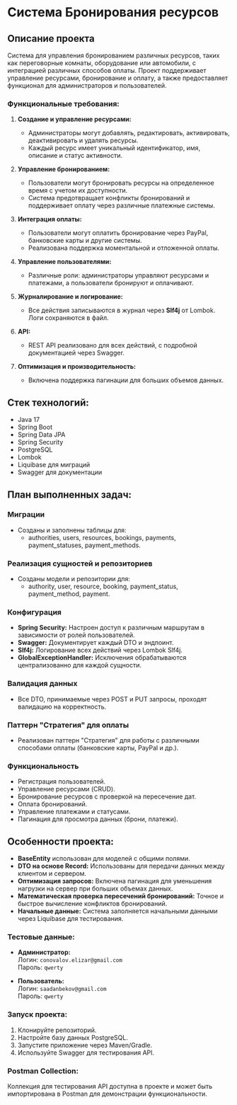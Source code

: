 # Система Бронирования ресурсов

## Описание проекта

Система для управления бронированием различных ресурсов, таких как переговорные комнаты, оборудование или автомобили, с интеграцией различных способов оплаты. Проект поддерживает управление ресурсами, бронирование и оплату, а также предоставляет функционал для администраторов и пользователей.

### Функциональные требования:

1. **Создание и управление ресурсами:**
   - Администраторы могут добавлять, редактировать, активировать, деактивировать и удалять ресурсы.
   - Каждый ресурс имеет уникальный идентификатор, имя, описание и статус активности.

2. **Управление бронированием:**
   - Пользователи могут бронировать ресурсы на определенное время с учетом их доступности.
   - Система предотвращает конфликты бронирований и поддерживает оплату через различные платежные системы.

3. **Интеграция оплаты:**
   - Пользователи могут оплатить бронирование через PayPal, банковские карты и другие системы.
   - Реализована поддержка моментальной и отложенной оплаты.

4. **Управление пользователями:**
   - Различные роли: администраторы управляют ресурсами и платежами, а пользователи бронируют и оплачивают.

5. **Журналирование и логирование:**
   - Все действия записываются в журнал через **Slf4j** от Lombok. Логи сохраняются в файл.

6. **API:**
   - REST API реализовано для всех действий, с подробной документацией через Swagger.

7. **Оптимизация и производительность:**
   - Включена поддержка пагинации для больших объемов данных.

## Стек технологий:

- Java 17
- Spring Boot
- Spring Data JPA
- Spring Security
- PostgreSQL
- Lombok
- Liquibase для миграций
- Swagger для документации

## План выполненных задач:

### Миграции

- Созданы и заполнены таблицы для:
  - authorities, users, resources, bookings, payments, payment_statuses, payment_methods.

### Реализация сущностей и репозиториев

- Созданы модели и репозитории для:
  - authority, user, resource, booking, payment_status, payment_method, payment.

### Конфигурация

- **Spring Security:** Настроен доступ к различным маршрутам в зависимости от ролей пользователей.
- **Swagger:** Документирует каждый DTO и эндпоинт.
- **Slf4j:** Логирование всех действий через Lombok Slf4j.
- **GlobalExceptionHandler:** Исключения обрабатываются централизованно для каждой сущности.

### Валидация данных

- Все DTO, принимаемые через POST и PUT запросы, проходят валидацию на корректность.

### Паттерн "Стратегия" для оплаты

- Реализован паттерн "Стратегия" для работы с различными способами оплаты (банковские карты, PayPal и др.).

### Функциональность

- Регистрация пользователей.
- Управление ресурсами (CRUD).
- Бронирование ресурсов с проверкой на пересечение дат.
- Оплата бронирований.
- Управление платежами и статусами.
- Пагинация для просмотра данных (брони, платежи).

## Особенности проекта:

- **BaseEntity** использован для моделей с общими полями.
- **DTO на основе Record:** Использованы для передачи данных между клиентом и сервером.
- **Оптимизация запросов:** Включена пагинация для уменьшения нагрузки на сервер при больших объемах данных.
- **Математическая проверка пересечений бронирований:** Точное и быстрое вычисление конфликтов бронирований.
- **Начальные данные:** Система заполняется начальными данными через Liquibase для тестирования.
  
### Тестовые данные:

- **Администратор:**  
  Логин: `conovalov.elizar@gmail.com`  
  Пароль: `qwerty`

- **Пользователь:**  
  Логин: `saadanbekov@gmail.com`  
  Пароль: `qwerty`

### Запуск проекта:

1. Клонируйте репозиторий.
2. Настройте базу данных PostgreSQL.
3. Запустите приложение через Maven/Gradle.
4. Используйте Swagger для тестирования API.

### Postman Collection:

Коллекция для тестирования API доступна в проекте и может быть импортирована в Postman для демонстрации функциональности.

